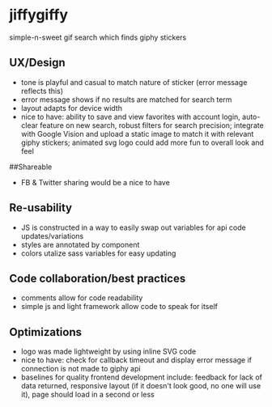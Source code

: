 # jiffygiffy
simple-n-sweet gif search which finds giphy stickers
  
## UX/Design
* tone is playful and casual to match nature of sticker (error message reflects this)
* error message shows if no results are matched for search term
* layout adapts for device width
* nice to have: ability to save and view favorites with account login, auto-clear feature on new search, robust filters for search precision; integrate with Google Vision and upload a static image to match it with relevant giphy stickers; animated svg logo could add more fun to overall look and feel

##Shareable
* FB & Twitter sharing would be a nice to have

## Re-usability
* JS is constructed in a way to easily swap out variables for api code updates/variations
* styles are annotated by component
* colors utalize sass variables for easy updating

## Code collaboration/best practices
* comments allow for code readability
* simple js and light framework allow code to speak for itself 

## Optimizations
* logo was made lightweight by using inline SVG code
* nice to have: check for callback timeout and display error message if connection is not made to giphy api
* baselines for quality frontend development include: feedback for lack of data returned, responsive layout (if it doesn't look good, no one will use it), page should load in a second or less
